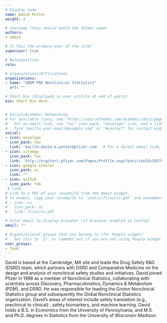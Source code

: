 ```yaml
---
# Display name
name: David Potter
weight: 2

# Username (this should match the folder name)
authors:
- admin

# Is this the primary user of the site?
superuser: true

# Role/position
role:

# Organizations/Affiliations
organizations:
- name: "GBDM PRD Nonclinical Statistics"
  url: ""

# Short bio (displayed in user profile at end of posts)
bio: Short Bio Here.


# Social/Academic Networking
# For available icons, see: https://sourcethemes.com/academic/docs/page-builder/#icons
#   For an email link, use "fas" icon pack, "envelope" icon, and a link in the
#   form "mailto:your-email@example.com" or "#contact" for contact widget.
social:
- icon: envelope
  icon_pack: fas
  link: 'mailto:david.m.potter@pfizer.com'  # For a direct email link, use "mailto:test@example.org".
- icon: sitemap
  icon_pack: fas
  link: 'http://orgchart.pfizer.com/Pages/Profile.aspx?positionId=10270248'
- icon: google-scholar
  icon_pack: ai
  link: ""
- icon: github
  icon_pack: fab
 # link: 
# Link to a PDF of your resume/CV from the About widget.
# To enable, copy your resume/CV to `static/files/cv.pdf` and uncomment the lines below.
# - icon: cv
#   icon_pack: ai
#   link: files/cv.pdf

# Enter email to display Gravatar (if Gravatar enabled in Config)
email: ""

# Organizational groups that you belong to (for People widget)
#   Set this to `[]` or comment out if you are not using People widget.
user_groups:
- Team
---
```


David is based at the Cambridge, MA site and leads the Drug Safety R&D (DSRD) team, which partners with DSRD and Comparative Medicine on the design and analysis of nonclinical safety studies and initiatives. David joined Pfizer in 1998 as a member of Nonclinical Statistics, collaborating with scientists across Discovery, Pharmacokinetics, Dynamics & Metabolism (PDM), and DSRD. He was responsible for leading the Groton Nonclinical Statistics group and subsequently the Global Nonclinical Statistics organization. David’s areas of interest include safety translation (e.g., preclinical to clinical) , safety biomarkers, and machine learning. David holds a B.S. in Economics from the University of Pennsylvania, and M.S. and Ph.D. degrees in Statistics from the University of Wisconsin-Madison.

